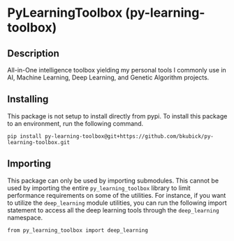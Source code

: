 # PyLearningToolbox (py-learning-toolbox)

## Description
All-in-One intelligence toolbox yielding my personal tools I commonly use in AI, Machine Learning, Deep Learning, and Genetic Algorithm projects.

## Installing
This package is not setup to install directly from pypi. To install this package to an environment, run the following command.

```
pip install py-learning-toolbox@git+https://github.com/bkubick/py-learning-toolbox.git
```

## Importing
This package can only be used by importing submodules. This cannot be used by importing the entire `py_learning_toolbox` library to limit performance requirements on some of the utilities. For instance, if you want to utilize the `deep_learning` module utilities, you can run the following import statement to access all the deep learning tools through the `deep_learning` namespace.

```
from py_learning_toolbox import deep_learning
```
